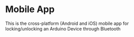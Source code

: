 # Mobile App

This is the cross-platform (Android and iOS) mobile app for locking/unlocking an Arduino Device through Bluetooth
